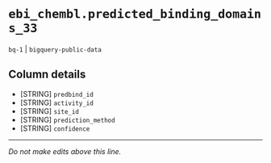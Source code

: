 # `ebi_chembl.predicted_binding_domains_33`
`bq-1` | `bigquery-public-data`

## Column details
* [STRING]    `predbind_id`
* [STRING]    `activity_id`
* [STRING]    `site_id`
* [STRING]    `prediction_method`
* [STRING]    `confidence`

-------------------------------------------------------------------------------
*Do not make edits above this line.*
